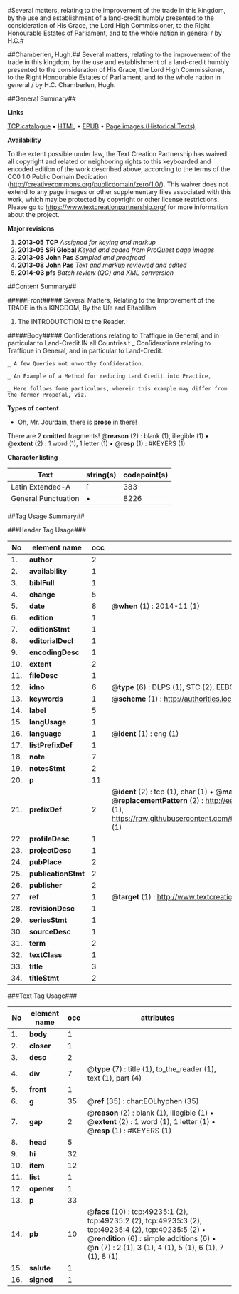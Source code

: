 #Several matters, relating to the improvement of the trade in this kingdom, by the use and establishment of a land-credit humbly presented to the consideration of His Grace, the Lord High Commissioner, to the Right Honourable Estates of Parliament, and to the whole nation in general / by H.C.#

##Chamberlen, Hugh.##
Several matters, relating to the improvement of the trade in this kingdom, by the use and establishment of a land-credit humbly presented to the consideration of His Grace, the Lord High Commissioner, to the Right Honourable Estates of Parliament, and to the whole nation in general / by H.C.
Chamberlen, Hugh.

##General Summary##

**Links**

[TCP catalogue](http://www.ota.ox.ac.uk/tcp/)  • 
[HTML](http://tei.it.ox.ac.uk/tcp/Texts-HTML/free/A31/A31632.html)  • 
[EPUB](http://tei.it.ox.ac.uk/tcp/Texts-EPUB/free/A31/A31632.epub) • 
[Page images (Historical Texts)](https://historicaltexts.jisc.ac.uk/eebo-11791865e)

**Availability**

To the extent possible under law, the Text Creation Partnership has waived all copyright and related or neighboring rights to this keyboarded and encoded edition of the work described above, according to the terms of the CC0 1.0 Public Domain Dedication (http://creativecommons.org/publicdomain/zero/1.0/). This waiver does not extend to any page images or other supplementary files associated with this work, which may be protected by copyright or other license restrictions. Please go to https://www.textcreationpartnership.org/ for more information about the project.

**Major revisions**

1. __2013-05__ __TCP__ *Assigned for keying and markup*
1. __2013-05__ __SPi Global__ *Keyed and coded from ProQuest page images*
1. __2013-08__ __John Pas__ *Sampled and proofread*
1. __2013-08__ __John Pas__ *Text and markup reviewed and edited*
1. __2014-03__ __pfs__ *Batch review (QC) and XML conversion*

##Content Summary##

#####Front#####
Several Matters, Relating to the Improvement of the TRADE in this KINGDOM, By the Uſe and Eſtabliſhm
1. The INTRODUTCTION to the Reader.

#####Body#####
Conſiderations relating to Traffique in General, and in particular to Land-Credit.IN all Countries t
    _ Conſiderations relating to Traffique in General, and in particular to Land-Credit.

    _ A few Queries not unworthy Conſideration.

    _ An Example of a Method for reducing Land Credit into Practice,

    _ Here follows ſome particulars, wherein this example may differ from the former Propoſal, viz.

**Types of content**

  * Oh, Mr. Jourdain, there is **prose** in there!

There are 2 **omitted** fragments! 
 @__reason__ (2) : blank (1), illegible (1)  •  @__extent__ (2) : 1 word (1), 1 letter (1)  •  @__resp__ (1) : #KEYERS (1)

**Character listing**


|Text|string(s)|codepoint(s)|
|---|---|---|
|Latin Extended-A|ſ|383|
|General Punctuation|•|8226|

##Tag Usage Summary##

###Header Tag Usage###

|No|element name|occ|attributes|
|---|---|---|---|
|1.|__author__|2||
|2.|__availability__|1||
|3.|__biblFull__|1||
|4.|__change__|5||
|5.|__date__|8| @__when__ (1) : 2014-11 (1)|
|6.|__edition__|1||
|7.|__editionStmt__|1||
|8.|__editorialDecl__|1||
|9.|__encodingDesc__|1||
|10.|__extent__|2||
|11.|__fileDesc__|1||
|12.|__idno__|6| @__type__ (6) : DLPS (1), STC (2), EEBO-CITATION (1), OCLC (1), VID (1)|
|13.|__keywords__|1| @__scheme__ (1) : http://authorities.loc.gov/ (1)|
|14.|__label__|5||
|15.|__langUsage__|1||
|16.|__language__|1| @__ident__ (1) : eng (1)|
|17.|__listPrefixDef__|1||
|18.|__note__|7||
|19.|__notesStmt__|2||
|20.|__p__|11||
|21.|__prefixDef__|2| @__ident__ (2) : tcp (1), char (1)  •  @__matchPattern__ (2) : ([0-9\-]+):([0-9IVX]+) (1), (.+) (1)  •  @__replacementPattern__ (2) : http://eebo.chadwyck.com/downloadtiff?vid=$1&page=$2 (1), https://raw.githubusercontent.com/textcreationpartnership/Texts/master/tcpchars.xml#$1 (1)|
|22.|__profileDesc__|1||
|23.|__projectDesc__|1||
|24.|__pubPlace__|2||
|25.|__publicationStmt__|2||
|26.|__publisher__|2||
|27.|__ref__|1| @__target__ (1) : http://www.textcreationpartnership.org/docs/. (1)|
|28.|__revisionDesc__|1||
|29.|__seriesStmt__|1||
|30.|__sourceDesc__|1||
|31.|__term__|2||
|32.|__textClass__|1||
|33.|__title__|3||
|34.|__titleStmt__|2||


###Text Tag Usage###

|No|element name|occ|attributes|
|---|---|---|---|
|1.|__body__|1||
|2.|__closer__|1||
|3.|__desc__|2||
|4.|__div__|7| @__type__ (7) : title (1), to_the_reader (1), text (1), part (4)|
|5.|__front__|1||
|6.|__g__|35| @__ref__ (35) : char:EOLhyphen (35)|
|7.|__gap__|2| @__reason__ (2) : blank (1), illegible (1)  •  @__extent__ (2) : 1 word (1), 1 letter (1)  •  @__resp__ (1) : #KEYERS (1)|
|8.|__head__|5||
|9.|__hi__|32||
|10.|__item__|12||
|11.|__list__|1||
|12.|__opener__|1||
|13.|__p__|33||
|14.|__pb__|10| @__facs__ (10) : tcp:49235:1 (2), tcp:49235:2 (2), tcp:49235:3 (2), tcp:49235:4 (2), tcp:49235:5 (2)  •  @__rendition__ (6) : simple:additions (6)  •  @__n__ (7) : 2 (1), 3 (1), 4 (1), 5 (1), 6 (1), 7 (1), 8 (1)|
|15.|__salute__|1||
|16.|__signed__|1||
